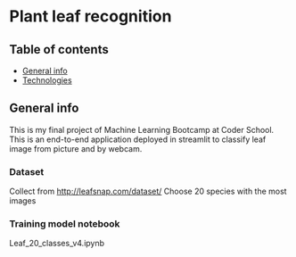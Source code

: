 # Plant leaf recognition

## Table of contents
* [General info](#general-info)
* [Technologies](#technologies)

## General info
This is my final project of Machine Learning Bootcamp at Coder School. This is an end-to-end application deployed in streamlit to classify leaf image from picture and by webcam.

### Dataset
Collect from http://leafsnap.com/dataset/ 
Choose 20 species with the most images

### Training model notebook
Leaf_20_classes_v4.ipynb
